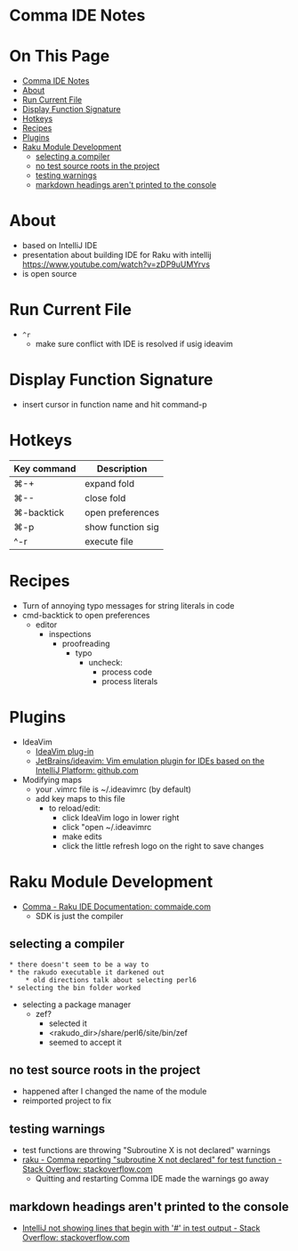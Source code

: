 # Comma IDE Notes
 
# On This Page

- [Comma IDE Notes](#comma-ide-notes)
- [About](#about)
- [Run Current File](#run-current-file)
- [Display Function Signature](#display-function-signature)
- [Hotkeys](#hotkeys)
- [Recipes](#recipes)
- [Plugins](#plugins)
- [Raku Module Development](#raku-module-development)
    - [selecting a compiler](#selecting-a-compiler)
    - [no test source roots in the project](#no-test-source-roots-in-the-project)
    - [testing warnings](#testing-warnings)
    - [markdown headings aren't printed to the console](#markdown-headings-arent-printed-to-the-console)

# About
* based on IntelliJ IDE
* presentation about building IDE for Raku with intellij
    https://www.youtube.com/watch?v=zDP9uUMYrvs
* is open source

# Run Current File
* `^r`
    * make sure conflict with IDE is resolved if usig ideavim

# Display Function Signature
* insert cursor in function name and hit command-p

# Hotkeys
| Key command | Description       |
|-------------|-------------------|
| ⌘-+         | expand fold       |
| ⌘--         | close fold        |
| ⌘-backtick  | open preferences  |
| ⌘-p         | show function sig |
| ^-r         | execute file      |

# Recipes
* Turn of annoying typo messages for string literals in code
* cmd-backtick to open preferences
    * editor
        * inspections 
            * proofreading 
                * typo 
                    * uncheck:
                        * process code
                        * process literals

# Plugins
* IdeaVim
    * [IdeaVim plug-in](https://plugins.jetbrains.com/plugin/164-ideavim/versions)
    * [JetBrains/ideavim: Vim emulation plugin for IDEs based on the IntelliJ Platform: github.com](https://github.com/JetBrains/ideavim)
* Modifying maps
    * your .vimrc file is ~/.ideavimrc (by default) 
    * add key maps to this file
        * to reload/edit: 
            * click IdeaVim logo in lower right
            * click "open ~/.ideavimrc
            * make edits
            * click the little refresh logo on the right to save changes


# Raku Module Development
* [Comma - Raku IDE Documentation: commaide.com](https://commaide.com/docs/creating-project)
    * SDK is just the compiler
## selecting a compiler
    * there doesn't seem to be a way to 
    * the rakudo executable it darkened out 
        * old directions talk about selecting perl6 
    * selecting the bin folder worked
* selecting a package manager
    * zef? 
        * selected it 
        * <rakudo_dir>/share/perl6/site/bin/zef
        * seemed to accept it
## no test source roots in the project
* happened after I changed the name of the module 
* reimported project to fix

## testing warnings
* test functions are throwing "Subroutine X is not declared" warnings
* [raku - Comma reporting "subroutine X not declared" for test function - Stack Overflow: stackoverflow.com](https://stackoverflow.com/questions/71544246/comma-reporting-subroutine-x-not-declared-for-test-function)
    * Quitting and restarting Comma IDE made the warnings go away 

## markdown headings aren't printed to the console
* [IntelliJ not showing lines that begin with '#' in test output - Stack Overflow: stackoverflow.com](https://stackoverflow.com/questions/71548158/intellij-not-showing-lines-that-begin-with-in-test-output)
